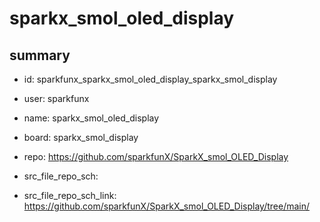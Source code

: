 # sparkx_smol_oled_display
 
## summary 
* id: sparkfunx_sparkx_smol_oled_display_sparkx_smol_display
* user: sparkfunx
* name: sparkx_smol_oled_display
* board: sparkx_smol_display
* repo: https://github.com/sparkfunX/SparkX_smol_OLED_Display



* src_file_repo_sch: 
* src_file_repo_sch_link: https://github.com/sparkfunX/SparkX_smol_OLED_Display/tree/main/




